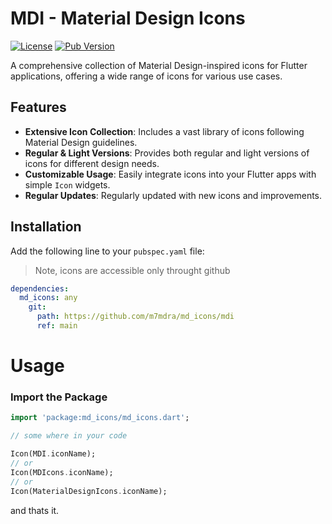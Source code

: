 # MDI - Material Design Icons

[![License](https://img.shields.io/badge/license-Apache%202.0-blue.svg)](https://www.apache.org/licenses/LICENSE-2.0)
[![Pub Version](https://img.shields.io/pub/v/md_icons)](https://pub.dev/packages/md_icons)


A comprehensive collection of Material Design-inspired icons for Flutter applications, offering a wide range of icons for various use cases.

## Features

- **Extensive Icon Collection**: Includes a vast library of icons following Material Design guidelines.
- **Regular & Light Versions**: Provides both regular and light versions of icons for different design needs.
- **Customizable Usage**: Easily integrate icons into your Flutter apps with simple `Icon` widgets.
- **Regular Updates**: Regularly updated with new icons and improvements.

## Installation

Add the following line to your `pubspec.yaml` file:

> Note, icons are accessible only throught github

```yaml
dependencies:
  md_icons: any
    git: 
      path: https://github.com/m7mdra/md_icons/mdi
      ref: main
```
# Usage
### Import the Package

```dart
import 'package:md_icons/md_icons.dart';

// some where in your code

Icon(MDI.iconName);
// or
Icon(MDIcons.iconName); 
// or
Icon(MaterialDesignIcons.iconName); 

```

and thats it.
